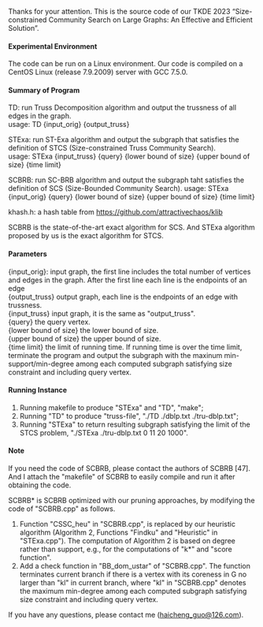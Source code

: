 Thanks for your attention. This is the source code of our TKDE 2023 “Size-constrained Community Search on Large Graphs: An Effective and Efficient Solution”.

#### Experimental Environment            
The code can be run on a Linux environment. Our code is compiled on a CentOS Linux (release 7.9.2009) server with GCC 7.5.0.

#### Summary of Program         
TD: run Truss Decomposition algorithm and output the trussness of all edges in the graph.   
    usage: TD {input_orig} {output_truss}        
    
STExa: run ST-Exa algorithm and output the subgraph that satisfies the definition of STCS (Size-constrained Truss Community Search).     
    usage: STExa {input_truss} {query} {lower bound of size} {upper bound of size} {time limit}
    
SCBRB: run SC-BRB algorithm and output the subgraph taht satisfies the definition of SCS (Size-Bounded Community Search).
    usage: STExa {input_orig} {query} {lower bound of size} {upper bound of size} {time limit}

khash.h: a hash table from https://github.com/attractivechaos/klib

SCBRB is the state-of-the-art exact algorithm for SCS. And STExa algorithm proposed by us is the exact algorithm for STCS.

#### Parameters      
{input_orig}: input graph, the first line includes the total number of vertices and edges in the graph. After the first line each line is the endpoints of an edge       
{output_truss} output graph, each line is the endpoints of an edge with trussness.           
{input_truss} input graph, it is the same as "output_truss".                    
{query} the query vertex.     
{lower bound of size} the lower bound of size.     
{upper bound of size} the upper bound of size.  
{time limit} the limit of running time. If running time is over the time limit, terminate the program and output the subgraph with the maxinum min-support/min-degree among each computed subgraph satisfying size constraint and including query vertex.

#### Running Instance   
1. Running makefile to produce "STExa" and "TD", "make";
2. Running "TD" to produce "truss-file", "./TD ./dblp.txt ./tru-dblp.txt";
3. Running "STExa" to return resulting subgraph satisfying the limit of the STCS problem, "./STExa ./tru-dblp.txt 0 11 20 1000".

#### Note
If you need the code of SCBRB, please contact the authors of SCBRB [47]. And I attach the "makefile" of SCBRB to easily compile and run it after obtaining the code.

SCBRB* is SCBRB optimized with our pruning approaches, by modifying the code of "SCBRB.cpp" as follows. 
1. Function "CSSC_heu" in "SCBRB.cpp", is replaced by our heuristic algorithm (Algorithm 2, Functions "Findku" and "Heuristic" in "STExa.cpp"). The computation of Algorithm 2 is based on degree rather than support, e.g., for the computations of "k*" and "score function". 
2. Add a check function in "BB_dom_ustar" of "SCBRB.cpp". The function terminates current branch if there is a vertex with its coreness in G no larger than "kl" in current branch, where "kl" in "SCBRB.cpp" denotes the maximum min-degree among each computed subgraph satisfying size constraint and including query vertex.

If you have any questions, please contact me (haicheng_guo@126.com).
